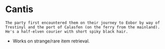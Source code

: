 # Cantis
    The party first encountered them on their journey to Eobor by way of Trestinyl and the port of Calasfen (on the ferry from the mainland). He's a half-elven courier with short spiky black hair.

- Works on strange/rare item retrieval. 